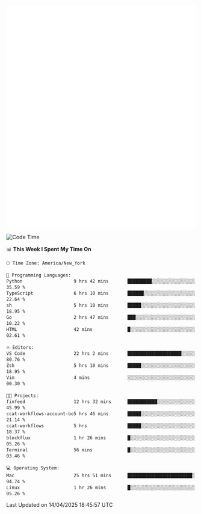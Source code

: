 <a href="https://github.com/jstrieb/github-stats">
 
![](https://github.com/evanhuang117/github-stats/blob/master/generated/overview.svg)
![](https://github.com/evanhuang117/github-stats/blob/master/generated/languages.svg)

</a>

<!--START_SECTION:waka-->
![Code Time](http://img.shields.io/badge/Code%20Time-788%20hrs%2056%20mins-blue)

📊 **This Week I Spent My Time On** 

```text
🕑︎ Time Zone: America/New_York

💬 Programming Languages: 
Python                   9 hrs 42 mins       █████████░░░░░░░░░░░░░░░░   35.59 % 
TypeScript               6 hrs 10 mins       ██████░░░░░░░░░░░░░░░░░░░   22.64 % 
sh                       5 hrs 10 mins       █████░░░░░░░░░░░░░░░░░░░░   18.95 % 
Go                       2 hrs 47 mins       ███░░░░░░░░░░░░░░░░░░░░░░   10.22 % 
HTML                     42 mins             █░░░░░░░░░░░░░░░░░░░░░░░░   02.61 % 

🔥 Editors: 
VS Code                  22 hrs 2 mins       ████████████████████░░░░░   80.76 % 
Zsh                      5 hrs 10 mins       █████░░░░░░░░░░░░░░░░░░░░   18.95 % 
Vim                      4 mins              ░░░░░░░░░░░░░░░░░░░░░░░░░   00.30 % 

🐱‍💻 Projects: 
finfeed                  12 hrs 32 mins      ███████████░░░░░░░░░░░░░░   45.99 % 
ccat-workflows-account-bo5 hrs 46 mins       █████░░░░░░░░░░░░░░░░░░░░   21.14 % 
ccat-workflows           5 hrs               █████░░░░░░░░░░░░░░░░░░░░   18.37 % 
blockflux                1 hr 26 mins        █░░░░░░░░░░░░░░░░░░░░░░░░   05.26 % 
Terminal                 56 mins             █░░░░░░░░░░░░░░░░░░░░░░░░   03.46 % 

💻 Operating System: 
Mac                      25 hrs 51 mins      ████████████████████████░   94.74 % 
Linux                    1 hr 26 mins        █░░░░░░░░░░░░░░░░░░░░░░░░   05.26 % 
```


 Last Updated on 14/04/2025 18:45:57 UTC
<!--END_SECTION:waka-->
